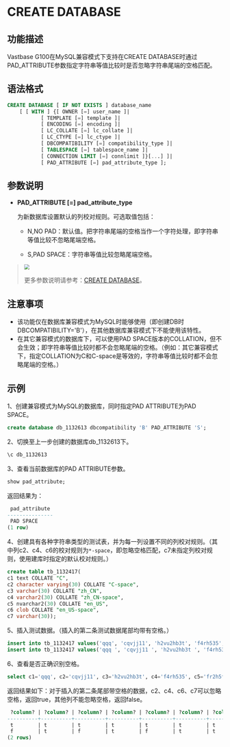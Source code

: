 # CREATE DATABASE

## 功能描述

Vastbase G100在MySQL兼容模式下支持在CREATE DATABASE时通过PAD_ATTRIBUTE参数指定字符串等值比较时是否忽略字符串尾端的空格匹配。

## 语法格式

```sql
CREATE DATABASE [ IF NOT EXISTS ] database_name
    [ [ WITH ] {[ OWNER [=] user_name ]|
           [ TEMPLATE [=] template ]|
           [ ENCODING [=] encoding ]|
           [ LC_COLLATE [=] lc_collate ]|
           [ LC_CTYPE [=] lc_ctype ]|
           [ DBCOMPATIBILITY [=] compatibility_type ]|
           [ TABLESPACE [=] tablespace_name ]|
           [ CONNECTION LIMIT [=] connlimit ]}[...] ]|
           [ PAD_ATTRIBUTE [=] pad_attribute_type ];
```

## 参数说明

- **PAD_ATTRIBUTE [=] pad_attribute_type**<a name="attribute"></a>

    为新数据库设置默认的列校对规则。可选取值包括：
    
    - N,NO PAD：默认值。把字符串尾端的空格当作一个字符处理，即字符串等值比较不忽略尾端空格。
    
    - S,PAD SPACE：字符串等值比较忽略尾端空格。

> <div align="left"><img src="image/img1.png" style="zoom:75%"></div>
> 
> 更多参数说明请参考：[CREATE DATABASE](CREATE-DATABASE.md)。

## 注意事项

- 该功能仅在数据库兼容模式为MySQL时能够使用（即创建DB时DBCOMPATIBILITY='B'），在其他数据库兼容模式下不能使用该特性。
- 在其它兼容模式的数据库下，可以使用PAD SPACE版本的COLLATION，但不会生效；即字符串等值比较时都不会忽略尾端的空格。（例如：其它兼容模式下，指定COLLATION为C和C-space是等效的，字符串等值比较时都不会忽略尾端的空格。）

## 示例

1、创建兼容模式为MySQL的数据库，同时指定PAD ATTRIBUTE为PAD SPACE。

```sql
create database db_1132613 dbcompatibility 'B' PAD_ATTRIBUTE 'S';
```

2、切换至上一步创建的数据库db_1132613下。

```sql
\c db_1132613
```

3、查看当前数据库的PAD ATTRIBUTE参数。

```sql
show pad_attribute;
```

返回结果为：

```sql
 pad_attribute
---------------
 PAD SPACE
(1 row)
```

4、创建具有各种字符串类型的测试表，并为每一列设置不同的列校对规则。（其中列c2、c4、c6的校对规则为`*-space`，即忽略空格匹配，c7未指定列校对规则，使用建库时指定的默认校对规则。）

```sql
create table tb_1132417(
c1 text COLLATE "C",
c2 character varying(30) COLLATE "C-space",
c3 varchar(30) COLLATE "zh_CN",
c4 varchar2(30) COLLATE "zh_CN-space",
c5 nvarchar2(30) COLLATE "en_US",
c6 clob COLLATE "en_US-space",
c7 varchar(30));
```

5、插入测试数据。（插入的第二条测试数据尾部均带有空格。）

```sql
insert into tb_1132417 values('qqq', 'cqvjj11', 'h2vu2hb3t', 'f4rh535', 'fr2h5fj3c', 'r2hfhcg', 'r2cgcr');
insert into tb_1132417 values('qqq ', 'cqvjj11 ', 'h2vu2hb3t ', 'f4rh535 ', 'fr2h5fj3c ', 'r2hfhcg ', 'r2cgcr ');
```

6、查看是否正确识别空格。

```sql
select c1='qqq', c2='cqvjj11', c3='h2vu2hb3t', c4='f4rh535', c5='fr2h5fj3c', c6='r2hfhcg', c7='r2cgcr' from tb_1132417;
```

返回结果如下：对于插入的第二条尾部带空格的数据，c2、c4、c6、c7可以忽略空格，返回true，其他列不能忽略空格，返回false。

```sql
 ?column? | ?column? | ?column? | ?column? | ?column? | ?column? | ?column?
----------+----------+----------+----------+----------+----------+----------
 t        | t        | t        | t        | t        | t        | t
 f        | t        | f        | t        | f        | t        | t
(2 rows)
```

